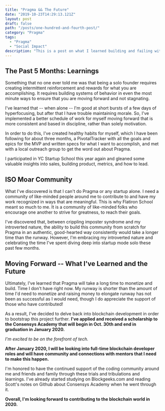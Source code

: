 ```yaml
---
title: "Pragma && The Future"
date: "2019-10-23T14:29:13.121Z"
layout: post
draft: false
path: "/posts/one-hundred-and-fourth-post/"
category: "Pragma"
tags:
  - "Pragma"
  - "Social Impact"
description: "This is a post on what I learned building and failing with Pragma and my future moving forward."
---
```


## The Past 5 Months: Learnings

Something that no one ever told me was that being a solo founder requires creating intermittent reinforcement and rewards for what you are accomplishing. It requires building systems of behavior in even the most minute ways to ensure that you are moving forward and not stagnating. 

I've learned that -- when alone -- I'm good at short bursts of a few days of hyperfocusing, but after that I have trouble maintaining morale. So, I've implemented a better schedule of work for myself moving forward that is more consistent and based in discipline, rather than solely motivation. 

In order to do this, I've created healthy habits for myself, which I have been following for about three months, a PivotalTracker with all the goals and epics for the MVP and written specs for what I want to accomplish, and met with a local outreach group to get the word out about Pragma. 

I participated in YC Startup School this year again and gleaned some valuable insights into sales, building product, metrics, and how to lead. 

## ISO Moar Community 

What I've discovered is that I can't do Pragma or any startup alone. I need a community of like-minded people around me to contribute to and have my work recognized in ways that are meaningful. This is why Flatiron School meant so much to me. It is a community of like-minded folks who encourage one another to strive for greatness, to reach their goals. 

I've discovered that, between crippling imposter syndrome and my introverted nature, the ability to build this community from scratch for Pragma in an authentic, good-hearted way consistently would take a longer time than the runway. However, I'm embracing my introverted nature and celebrating the time I've spent diving deep into startup mode solo these past few months.   

## Moving Forward -- What I've Learned and the Future

Ultimately, I've learned that Pragma will take a long time to monetize and build. Time I don't have right now. My runway is shorter than the amount of time I'd need to monetize and raising money to elongate runway has not been as successful as I would need, though I do appreciate the support of those who have contributed!

As a result, I've decided to delve back into blockchain development in order to bootstrap this project further. <strong>I've applied and received a scholarship to the Consensys Academy that will begin in Oct. 30th and end in graduation in January 2020. </strong>

<em>I'm excited to be on the forefront of tech. </em>

<strong>After January 2020, I will be looking into full-time blockchain developer roles and will have community and connections with mentors that I need to make this happen.</strong>

I'm honored to have the continued support of the coding community around me and friends and family through these trials and tribulations and learnings. I've already started studying on Blockgeeks.com and reading Scott's notes on Github about Consensys Academy when he went through it. 

<strong>Overall, I'm looking forward to contributing to the blockchain world in 2020. </strong>